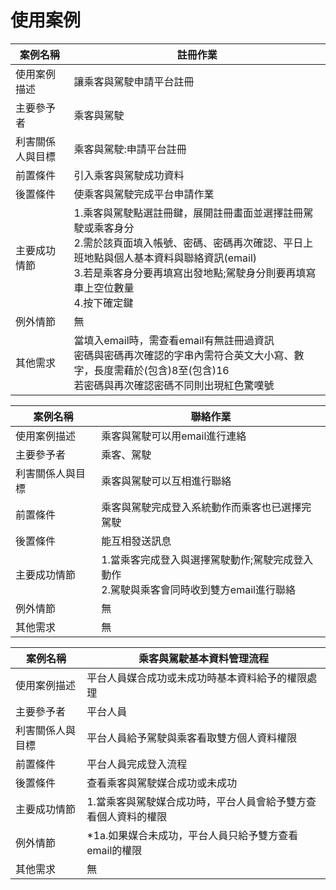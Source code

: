 # 使用案例

|案例名稱|註冊作業|
|----|-----|
|使用案例描述|讓乘客與駕駛申請平台註冊
|主要參予者|乘客與駕駛
|利害關係人與目標|乘客與駕駛:申請平台註冊
|前置條件|引入乘客與駕駛成功資料
|後置條件|使乘客與駕駛完成平台申請作業
|主要成功情節|1.乘客與駕駛點選註冊鍵，展開註冊畫面並選擇註冊駕駛或乘客身分<br>2.需於該⾴⾯填入帳號、密碼、密碼再次確認、平日上班地點與個人基本資料與聯絡資訊(email)<br>3.若是乘客身分要再填寫出發地點;駕駛身分則要再填寫車上空位數量<br>4.按下確定鍵
|例外情節|無
|其他需求|當填入email時，需查看email有無註冊過資訊<br>密碼與密碼再次確認的字串內需符合英文⼤⼩寫、數字，⻑度需藉於(包含)8⾄(包含)16<br>若密碼與再次確認密碼不同則出現紅色驚嘆號

|案例名稱|聯絡作業|
|----|-----|
|使用案例描述|乘客與駕駛可以用email進行連絡
|主要參予者|乘客、駕駛
|利害關係人與目標|乘客與駕駛可以互相進行聯絡
|前置條件|乘客與駕駛完成登入系統動作而乘客也已選擇完駕駛
|後置條件|能互相發送訊息
|主要成功情節|1.當乘客完成登入與選擇駕駛動作;駕駛完成登入動作<br>2.駕駛與乘客會同時收到雙方email進行聯絡
|例外情節|無
|其他需求|無

|案例名稱|乘客與駕駛基本資料管理流程
|----|-----|
|使用案例描述|平台人員媒合成功或未成功時基本資料給予的權限處理
|主要參予者|平台人員
|利害關係人與目標|平台人員給予駕駛與乘客看取雙方個人資料權限
|前置條件|平台人員完成登入流程
|後置條件|查看乘客與駕駛媒合成功或未成功
|主要成功情節|1.當乘客與駕駛媒合成功時，平台人員會給予雙方查看個人資料的權限
|例外情節|*1a.如果媒合未成功，平台人員只給予雙方查看email的權限
|其他需求|無